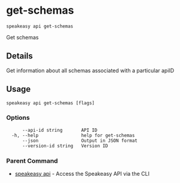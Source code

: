 # get-schemas  
`speakeasy api get-schemas`  


Get schemas  

## Details

Get information about all schemas associated with a particular apiID

## Usage

```
speakeasy api get-schemas [flags]
```

### Options

```
      --api-id string       API ID
  -h, --help                help for get-schemas
      --json                Output in JSON format
      --version-id string   Version ID
```

### Parent Command

* [speakeasy api](../api.md)	 - Access the Speakeasy API via the CLI
